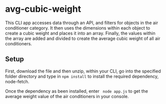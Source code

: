 # avg-cubic-weight

This CLI app accesses data through an API, and filters for objects in the air conditioner category. It then uses the dimensions within each object to create a cubic weight and places it into an array. Finally, the values within the array are added and divided to create the average cubic weight of all air conditioners.

## Setup

First, download the file and then unzip, within your CLI, go into the specified folder directory and type in ```npm install``` to install the required dependency, node-fetch.

Once the dependency as been installed, enter ``` node app.js``` to get the average weight value of the air conditioners in your console.
